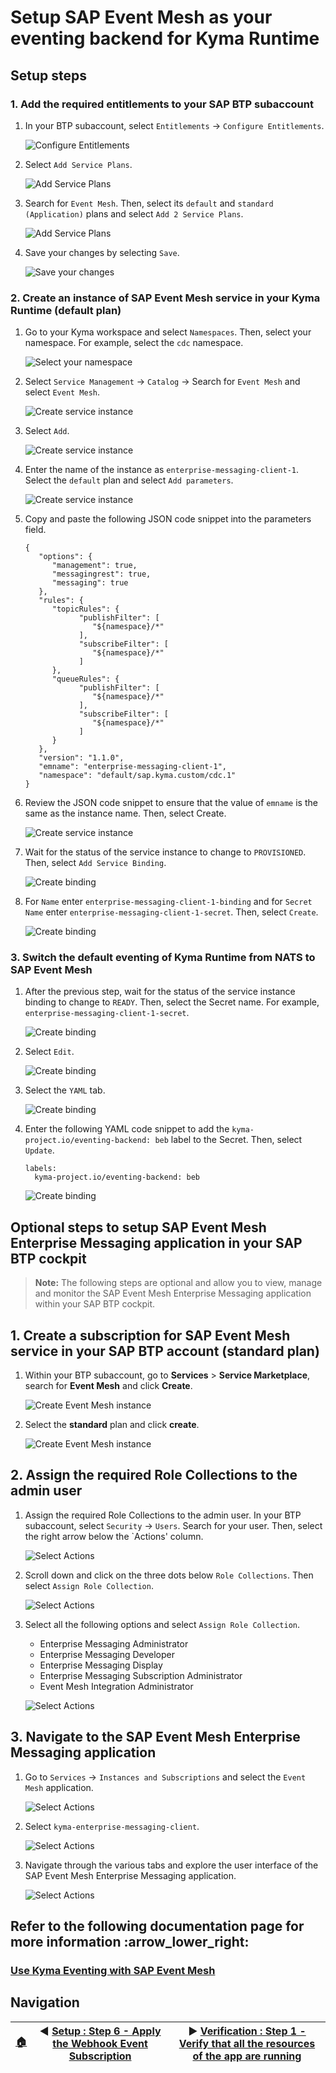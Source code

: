 # Setup SAP Event Mesh as your eventing backend for Kyma Runtime

## Setup steps

### 1. Add the required entitlements to your SAP BTP subaccount

1. In your BTP subaccount, select `Entitlements` -> `Configure Entitlements`.

   ![Configure Entitlements](../assets/setup-step-6/1.png)

2. Select `Add Service Plans`.

   ![Add Service Plans](../assets/setup-step-6/2.png)

3. Search for `Event Mesh`. Then, select its `default` and `standard (Application)` plans and select `Add 2 Service Plans`.

   ![Add Service Plans](../assets/setup-step-6/3.png)

4. Save your changes by selecting `Save`.

   ![Save your changes](../assets/setup-step-6/4.png)

### 2. Create an instance of SAP Event Mesh service in your Kyma Runtime (default plan)

1. Go to your Kyma workspace and select `Namespaces`. Then, select your namespace. For example, select the `cdc` namespace.

   ![Select your namespace](../assets/setup-step-6/5.png)

2. Select `Service Management` -> `Catalog` -> Search for `Event Mesh` and select `Event Mesh`.

   ![Create service instance](../assets/setup-step-6/6.png)

3. Select `Add`.

   ![Create service instance](../assets/setup-step-6/7.png)

4. Enter the name of the instance as `enterprise-messaging-client-1`. Select the `default` plan and select `Add parameters`.

   ![Create service instance](../assets/setup-step-6/8.png)

5. Copy and paste the following JSON code snippet into the parameters field.

   ```shell
   {
      "options": {
         "management": true,
         "messagingrest": true,
         "messaging": true
      },
      "rules": {
         "topicRules": {
               "publishFilter": [
                  "${namespace}/*"
               ],
               "subscribeFilter": [
                  "${namespace}/*"
               ]
         },
         "queueRules": {
               "publishFilter": [
                  "${namespace}/*"
               ],
               "subscribeFilter": [
                  "${namespace}/*"
               ]
         }
      },
      "version": "1.1.0",
      "emname": "enterprise-messaging-client-1",
      "namespace": "default/sap.kyma.custom/cdc.1"
   }
   ```

6. Review the JSON code snippet to ensure that the value of `emname` is the same as the instance name. Then, select Create.

   ![Create service instance](../assets/setup-step-6/9.png)

7. Wait for the status of the service instance to change to `PROVISIONED`. Then, select `Add Service Binding`.

   ![Create binding](../assets/setup-step-6/10.png)

8. For `Name` enter `enterprise-messaging-client-1-binding` and for `Secret Name` enter `enterprise-messaging-client-1-secret`. Then, select `Create`.

   ![Create binding](../assets/setup-step-6/11.png)

### 3. Switch the default eventing of Kyma Runtime from NATS to SAP Event Mesh

1. After the previous step, wait for the status of the service instance binding to change to `READY`. Then, select the Secret name. For example, `enterprise-messaging-client-1-secret`.

   ![Create binding](../assets/setup-step-6/12.png)

2. Select `Edit`.

   ![Create binding](../assets/setup-step-6/13.png)

3. Select the `YAML` tab.

   ![Create binding](../assets/setup-step-6/14.png)

4. Enter the following YAML code snippet to add the `kyma-project.io/eventing-backend: beb` label to the Secret. Then, select `Update`.

   ```shell
   labels:
     kyma-project.io/eventing-backend: beb
   ```

   ![Create binding](../assets/setup-step-6/15.png)

## Optional steps to setup SAP Event Mesh Enterprise Messaging application in your SAP BTP cockpit

> **Note:** The following steps are optional and allow you to view, manage and monitor the SAP Event Mesh Enterprise Messaging application within your SAP BTP cockpit.

## 1. Create a subscription for SAP Event Mesh service in your SAP BTP account (standard plan)

1. Within your BTP subaccount, go to **Services** > **Service Marketplace**, search for **Event Mesh** and click **Create**.

   ![Create Event Mesh instance](../assets/setup-step-6/16.png)

2. Select the **standard** plan and click **create**.

   ![Create Event Mesh instance](../assets/setup-step-6/17.png)

## 2. Assign the required Role Collections to the admin user

1. Assign the required Role Collections to the admin user. In your BTP subaccount, select `Security` -> `Users`. Search for your user. Then, select the right arrow below the `Actions' column.

   ![Select Actions](../assets/setup-step-6/18.png)

2. Scroll down and click on the three dots below `Role Collections`. Then select `Assign Role Collection`.

   ![Select Actions](../assets/setup-step-6/19.png)

3. Select all the following options and select `Assign Role Collection`.

   * Enterprise Messaging Administrator
   * Enterprise Messaging Developer
   * Enterprise Messaging Display
   * Enterprise Messaging Subscription Administrator
   * Event Mesh Integration Administrator

   ![Select Actions](../assets/setup-step-6/20.png)

## 3. Navigate to the SAP Event Mesh Enterprise Messaging application

1. Go to `Services` -> `Instances and Subscriptions` and select the `Event Mesh` application.

   ![Select Actions](../assets/setup-step-6/21.png)

2. Select `kyma-enterprise-messaging-client`.

   ![Select Actions](../assets/setup-step-6/22.png)

3. Navigate through the various tabs and explore the user interface of the SAP Event Mesh Enterprise Messaging application.

   ![Select Actions](../assets/setup-step-6/23.png)

## Refer to the following documentation page for more information :arrow_lower_right&#58;

### [Use Kyma Eventing with SAP Event Mesh](https://help.sap.com/products/BTP/65de2977205c403bbc107264b8eccf4b/407d1266017f4b529b61665fa7408c41.html)

## Navigation

| [:house:](../../README.md) | :arrow_backward: [Setup : Step 6 - Apply the Webhook Event Subscription](step-6.md) | :arrow_forward: [Verification : Step 1 - Verify that all the resources of the app are running](../verification/step-1.md) |
| -------------------------- | --------------------------------------------------------------------------------- | ---------------------------------------------------------------------------------- |
